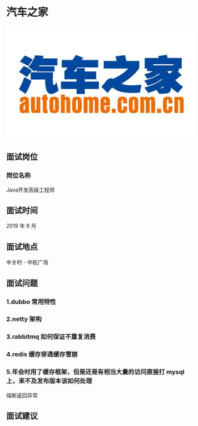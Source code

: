 # 汽车之家

![汽车之家](../.vuepress/public/qichezhijialogo.jpg)

## 面试岗位
### 岗位名称
Java开发高级工程师

## 面试时间

2019 年 9 月

## 面试地点

中关村 - 中航广场

## 面试问题

### 1.dubbo 常用特性

### 2.netty 架构

### 3.rabbitmq 如何保证不重复消费

### 4.redis 缓存穿透缓存雪崩

### 5.年会时用了缓存框架，但是还是有相当大量的访问直接打 mysql 上，来不及发布版本该如何处理

熔断返回异常

## 面试建议








<comment-comment/>